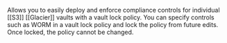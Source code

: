 Allows you to easily deploy and enforce compliance controls for individual [[S3]] [[Glacier]] vaults with a vault lock policy. You can specify controls such as WORM in a vault lock policy and lock the policy from future edits. Once locked, the policy cannot be changed.